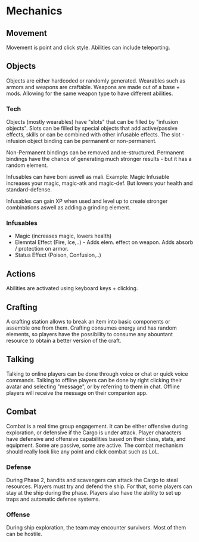 # Mechanics

## Movement

Movement is point and click style.
Abilities can include teleporting.

## Objects

Objects are either hardcoded or randomly generated.
Wearables such as armors and weapons are craftable. 
Weapons are made out of a base + mods. Allowing for the same weapon type to have different abilities.

### Tech

Objects (mostly wearables) have "slots" that can be filled by "infusion objects".
Slots can be filled by special objects that add active/passive effects, skills or can be combined with other infusable effects.
The slot - infusion object binding can be permanent or non-permanent.

Non-Permanent bindings can be removed and re-structured.
Permanent bindings have the chance of generating much stronger results - but it has a random element.

Infusables can have boni aswell as mali.
Example: Magic Infusable increases your magic, magic-atk and magic-def. But lowers your health and standard-defense.

Infusables can gain XP when used and level up to create stronger combinations aswell as adding a grinding element.

### Infusables

- Magic (increases magic, lowers health)
- Elemntal Effect (Fire, Ice,..) - Adds elem. effect on weapon. Adds absorb / protection on armor.
- Status Effect (Poison, Confusion,..)

## Actions

Abilities are activated using keyboard keys + clicking.

## Crafting

A crafting station allows to break an item into basic components or assemble one from them.
Crafting consumes energy and has random elements, so players have the possibility to consume any abountant resource to obtain a better version of the craft.

## Talking

Talking to online players can be done through voice or chat or quick voice commands.
Talking to offline players can be done by right clicking their avatar and selecting "message", or by referring to them in chat.
Offline players will receive the message on their companion app.

## Combat

Combat is a real time group engagement.
It can be either offensive during exploration, or defensive if the Cargo is under attack.
Player characters have defensive and offensive capabilities based on their class, stats, and equipment. Some are passive, some are active. The combat mechanism should really look like any point and click combat such as LoL.

### Defense

During Phase 2, bandits and scavengers can attack the Cargo to steal resources. Players must try and defend the ship.
For that, some players can stay at the ship during the phase. Players also have the ability to set up traps and automatic defense systems.

### Offense

During ship exploration, the team may encounter survivors. Most of them can be hostile.
